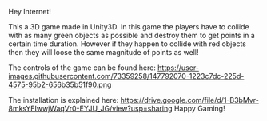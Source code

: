Hey Internet!

This a 3D game made in Unity3D. In this game the players have to collide with as many green objects as possible and destroy them to get points in a certain time duration.
However if they happen to collide with red objects then they will loose the same magnitude of points as well!

The controls of the game can be found here: https://user-images.githubusercontent.com/73359258/147792070-1223c7dc-225d-4575-95b2-656b35b51f90.png

The installation is explained here: https://drive.google.com/file/d/1-B3bMvr-8mksYFIwwjWaqVr0-EYJU_JG/view?usp=sharing
Happy Gaming!


